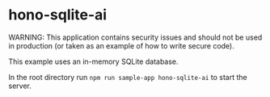 # hono-sqlite-ai

WARNING: This application contains security issues and should not be used in production (or taken as an example of how to write secure code).

This example uses an in-memory SQLite database.

In the root directory run `npm run sample-app hono-sqlite-ai` to start the server.
